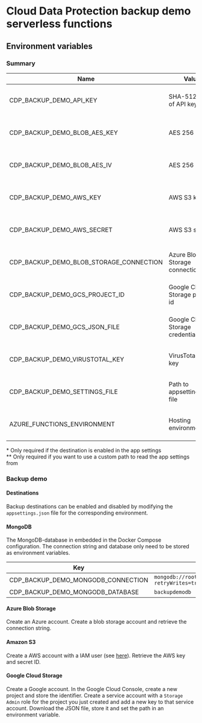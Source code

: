 # Cloud Data Protection backup demo serverless functions

## Environment variables

### Summary

| Name                                    | Value                            | Used by                         | Required |
|-----------------------------------------|----------------------------------|---------------------------------|----------|
| CDP_BACKUP_DEMO_API_KEY                 | SHA-512 hash of API key          | Backup demo serverless function | Yes      |
| CDP_BACKUP_DEMO_BLOB_AES_KEY            | AES 256 key                      | Backup demo serverless function | Yes      |
| CDP_BACKUP_DEMO_BLOB_AES_IV             | AES 256 iv                       | Backup demo serverless function | Yes      |
| CDP_BACKUP_DEMO_AWS_KEY                 | AWS S3 key                       | Backup demo serverless function | No *     |
| CDP_BACKUP_DEMO_AWS_SECRET              | AWS S3 secret                    | Backup demo serverless function | No *     |
| CDP_BACKUP_DEMO_BLOB_STORAGE_CONNECTION | Azure Blob Storage connection    | Backup demo serverless function | No *     |
| CDP_BACKUP_DEMO_GCS_PROJECT_ID          | Google Cloud Storage project id  | Backup demo serverless function | No *     |
| CDP_BACKUP_DEMO_GCS_JSON_FILE           | Google Cloud Storage credentials | Backup demo serverless function | No *     |
| CDP_BACKUP_DEMO_VIRUSTOTAL_KEY          | VirusTotal API key               | Backup demo serverless function | Yes      |
| CDP_BACKUP_DEMO_SETTINGS_FILE           | Path to appsettings.json file    | Backup demo serverless function | No **    |
| AZURE_FUNCTIONS_ENVIRONMENT             | Hosting environment              | Backup demo serverless function | Yes      |

&ast; Only required if the destination is enabled in the app settings\
&ast;&ast; Only required if you want to use a custom path to read the app settings from

### Backup demo

#### Destinations

Backup destinations can be enabled and disabled by modifying the `appsettings.json` file for the corresponding environment.

#### MongoDB

The MongoDB-database in embedded in the Docker Compose configuration. The connection string and database only need to be stored as environment variables.

| Key                                | Value                                                                          |
|------------------------------------|--------------------------------------------------------------------------------|
| CDP_BACKUP_DEMO_MONGODB_CONNECTION | `mongodb://root:mongodevelopment@localhost:27017/?retryWrites=true&w=majority` |
| CDP_BACKUP_DEMO_MONGODB_DATABASE   | `backupdemodb`                                                                 |

#### Azure Blob Storage

Create an Azure account. Create a blob storage account and retrieve the connection string.

#### Amazon S3

Create a AWS account with a IAM user (see [here](https://docs.aws.amazon.com/sdk-for-net/latest/developer-guide/quick-start-s3-1-cross.html#s3-1-cross-setup)). Retrieve the AWS key and secret ID.

#### Google Cloud Storage

Create a Google account. In the Google Cloud Console, create a new project and store the identifier. Create a service account with a `Storage Admin` role for the project you just created and add a new key to that service account. Download the JSON file, store it and set the path in an environment variable.
